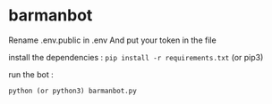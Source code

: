 # barmanbot

Rename .env.public in .env
And put your token in the file

install the dependencies :
`pip install -r requirements.txt` (or pip3)

run the bot :

`python (or python3) barmanbot.py`

